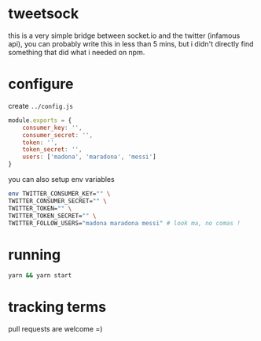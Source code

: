 # tweetsock

this is a very simple bridge between socket.io and the twitter (infamous
api), you can probably write this in less than 5 mins, but i didn't directly
find something that did what i needed on npm.

# configure
create `../config.js`

```js
module.exports = {
    consumer_key: '',
    consumer_secret: '',
    token: '',
    token_secret: '',
    users: ['madona', 'maradona', 'messi']
}
```

you can also setup env variables
```sh
env TWITTER_CONSUMER_KEY="" \
TWITTER_CONSUMER_SECRET="" \
TWITTER_TOKEN="" \
TWITTER_TOKEN_SECRET="" \
TWITTER_FOLLOW_USERS="madona maradona messi" # look ma, no comas !
```

# running
```sh
yarn && yarn start
```

# tracking terms
pull requests are welcome =)
